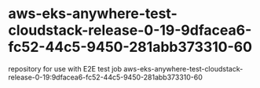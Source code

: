 # aws-eks-anywhere-test-cloudstack-release-0-19-9dfacea6-fc52-44c5-9450-281abb373310-60
repository for use with E2E test job aws-eks-anywhere-test-cloudstack-release-0-19:9dfacea6-fc52-44c5-9450-281abb373310-60
